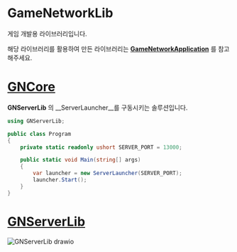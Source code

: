 # GameNetworkLib

게임 개발용 라이브러리입니다.

해당 라이브러리를 활용하여 만든 라이브러리는 __[GameNetworkApplication](https://github.com/T00MATO/GameNetworkApplication)__ 를 참고해주세요.

# [GNCore](https://github.com/T00MATO/GameNetworkLib/tree/master/GNCore)

__GNServerLib__ 의 __ServerLauncher__를 구동시키는 솔루션입니다.

```csharp
using GNServerLib;

public class Program
{
    private static readonly ushort SERVER_PORT = 13000;

    public static void Main(string[] args)
    {
        var launcher = new ServerLauncher(SERVER_PORT);
        launcher.Start();
    }
}
```

# [GNServerLib](https://github.com/T00MATO/GameNetworkLib/tree/master/GNServerLib)



![GNServerLib drawio](https://user-images.githubusercontent.com/127966719/228170165-d1f3ab69-07ed-47b4-a616-69770ade0ee3.png)
